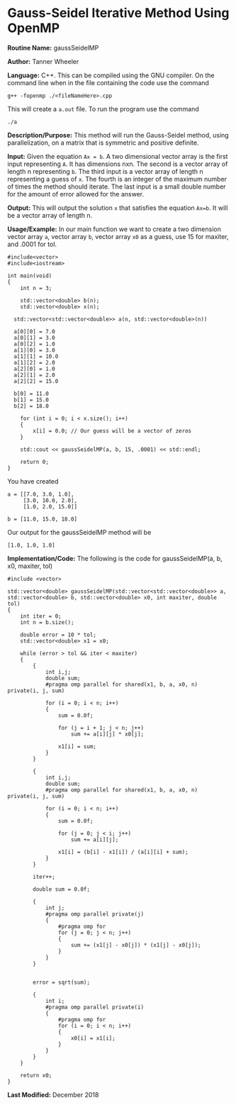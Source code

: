 # Gauss-Seidel Iterative Method Using OpenMP

**Routine Name:** gaussSeidelMP

**Author:** Tanner Wheeler

**Language:** C++.  This can be compiled using the GNU compiler.  On the command line when in the file containing the code use the command
```
g++ -fopenmp ./<fileNameHere>.cpp 
```
This will create a `a.out` file.  To run the program use the command
```
./a
```

**Description/Purpose:** This method will run the Gauss-Seidel method, using parallelization, on a matrix that is symmetric and positive definite.

**Input:** Given the equation `Ax = b`.  A two dimensional vector array is the first input representing `A`.  It has dimensions nxn.  The second is a vector array of length n representing `b`. The third input is a vector array of length n representing a guess of `x`.  The fourth is an integer of the maximum number of times the method should iterate.  The last input is a small double number for the amount of error allowed for the answer.

**Output:** This will output the solution `x` that satisfies the equation `Ax=b`.  It will be a vector array of length n.

**Usage/Example:**
In our main function we want to create a two dimension vector array `a`, vector array `b`, vector array `x0` as a guess, use 15 for maxiter, and .0001 for tol.

```
#include<vector>
#include<iostream>

int main(void)
{
	int n = 3;

	std::vector<double> b(n);
	std::vector<double> x(n);

  std::vector<std::vector<double>> a(n, std::vector<double>(n))

  a[0][0] = 7.0
  a[0][1] = 3.0
  a[0][2] = 1.0
  a[1][0] = 3.0
  a[1][1] = 10.0
  a[1][2] = 2.0
  a[2][0] = 1.0
  a[2][1] = 2.0
  a[2][2] = 15.0

  b[0] = 11.0
  b[1] = 15.0
  b[2] = 18.0
  
	for (int i = 0; i < x.size(); i++)
	{
		x[i] = 0.0; // Our guess will be a vector of zeros
	}

	std::cout << gaussSeidelMP(a, b, 15, .0001) << std::endl;

	return 0;
}  
```
You have created 
```
a = [[7.0, 3.0, 1.0],
     [3.0, 10.0, 2.0],
     [1.0, 2.0, 15.0]]
     
b = [11.0, 15.0, 18.0]
```
Our output for the gaussSeidelMP method will be
```
[1.0, 1.0, 1.0]
```


**Implementation/Code:** The following is the code for gaussSeidelMP(a, b, x0, maxiter, tol)
```
#include <vector>

std::vector<double> gaussSeidelMP(std::vector<std::vector<double>> a, std::vector<double> b, std::vector<double> x0, int maxiter, double tol)
{
	int iter = 0;
	int n = b.size();

	double error = 10 * tol;
	std::vector<double> x1 = x0;

	while (error > tol && iter < maxiter)
	{
		{
			int i,j;
			double sum;
			#pragma omp parallel for shared(x1, b, a, x0, n) private(i, j, sum)

			for (i = 0; i < n; i++)
			{
				sum = 0.0f;

				for (j = i + 1; j < n; j++)
					sum += a[i][j] * x0[j];

				x1[i] = sum;
			}
		}

		{
			int i,j;
			double sum;
			#pragma omp parallel for shared(x1, b, a, x0, n) private(i, j, sum)

			for (i = 0; i < n; i++)
			{
				sum = 0.0f;

				for (j = 0; j < i; j++)
					sum += a[i][j];

				x1[i] = (b[i] - x1[i]) / (a[i][i] + sum);
			}
		}

		iter++;

		double sum = 0.0f;
		
		{
			int j;
			#pragma omp parallel private(j)
			{
				#pragma omp for
				for (j = 0; j < n; j++)
				{
					sum += (x1[j] - x0[j]) * (x1[j] - x0[j]);
				}
			}
		}


		error = sqrt(sum);

		{
			int i;
			#pragma omp parallel private(i)
			{
				#pragma omp for
				for (i = 0; i < n; i++)
				{
					x0[i] = x1[i];
				}
			}
		}
	}

	return x0;
}
```

**Last Modified:** December 2018

